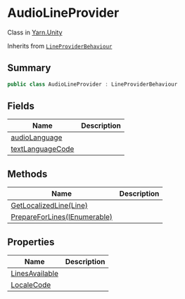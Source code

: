 # AudioLineProvider

Class in [Yarn.Unity](../)

Inherits from [`LineProviderBehaviour`](../yarn.unity.lineproviderbehaviour/)

## Summary

```csharp
public class AudioLineProvider : LineProviderBehaviour
```

## Fields

| Name                                                                 | Description |
| -------------------------------------------------------------------- | ----------- |
| [audioLanguage](yarn.unity.audiolineprovider.audiolanguage.md)       |             |
| [textLanguageCode](yarn.unity.audiolineprovider.textlanguagecode.md) |             |

## Methods

| Name                                                                            | Description |
| ------------------------------------------------------------------------------- | ----------- |
| [GetLocalizedLine(Line)](yarn.unity.audiolineprovider.getlocalizedline.md)      |             |
| [PrepareForLines(IEnumerable)](yarn.unity.audiolineprovider.prepareforlines.md) |             |

## Properties

| Name                                                             | Description |
| ---------------------------------------------------------------- | ----------- |
| [LinesAvailable](yarn.unity.audiolineprovider.linesavailable.md) |             |
| [LocaleCode](yarn.unity.audiolineprovider.localecode.md)         |             |
